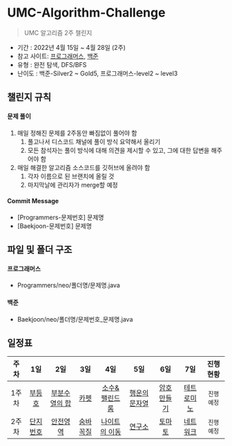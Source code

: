 # UMC-Algorithm-Challenge

> UMC 알고리즘 2주 챌린지

- 기간 : 2022년 4월 15일 ~ 4월 28일 (2주)
- 참고 사이트: [프로그래머스](https://programmers.co.kr/learn/challenges), [백준](https://www.acmicpc.net/)
- 유형 : 완전 탐색, DFS/BFS
- 난이도 : 백준-Silver2 ~ Gold5, 프로그래머스-level2 ~ level3

## 챌린지 규칙

#### 문제 풀이

1. 매일 정해진 문제를 2주동안 빠짐없이 풀어야 함
    1. 풀고나서 디스코드 채널에 풀이 방식 요약해서 올리기
    2. 모든 참석자는 풀이 방식에 대해 의견을 제시할 수 있고, 그에 대한 답변을 해주어야 함
2. 매일 해결한 알고리즘 소스코드를 깃허브에 올려야 함
    1. 각자 이름으로 된 브랜치에 올릴 것
    2. 마지막날에 관리자가 merge할 예정

#### Commit Message

- [Programmers-문제번호] 문제명
- [Baekjoon-문제번호] 문제명

## 파일 및 폴더 구조

#### 프로그래머스

- Programmers/neo/폴더명/문제명.java

#### 백준

- Baekjoon/neo/폴더명/문제번호_문제명.java

## 일정표

| **주차** | **1일**                                                   | **2일**                                                   | **3일**                                                   | **4일**                                                   | **5일**                                                   | **6일**                                                   | **7일**                                                   | **진행 현황** |
| :---------: | :--------------------: | :--------------------: | :--------------------: | :--------------------: | :--------------------: | :--------------------: | :--------------------: | :-------------: |
| 1주차      | [부등호](https://www.acmicpc.net/problem/2529) | [부분수열의 합](https://www.acmicpc.net/problem/1182) | [카펫](https://programmers.co.kr/learn/courses/30/lessons/42842) | [소수&팰린드롬](https://www.acmicpc.net/problem/1747) | [행운의 문자열](https://www.acmicpc.net/problem/1342) | [암호 만들기](https://www.acmicpc.net/problem/1759) | [테트로미노](https://www.acmicpc.net/problem/14500) |`진행 예정`| 
| 2주차      | [단지번호](https://www.acmicpc.net/problem/2667) | [안전영역](https://www.acmicpc.net/problem/2468) | [숨바꼭질](https://www.acmicpc.net/problem/1697) | [나이트의 이동](https://www.acmicpc.net/problem/7562) | [연구소](https://www.acmicpc.net/problem/14502) | [토마토](https://www.acmicpc.net/problem/7576) | [네트워크](https://programmers.co.kr/learn/courses/30/lessons/43162) | `진행 예정`   |            
